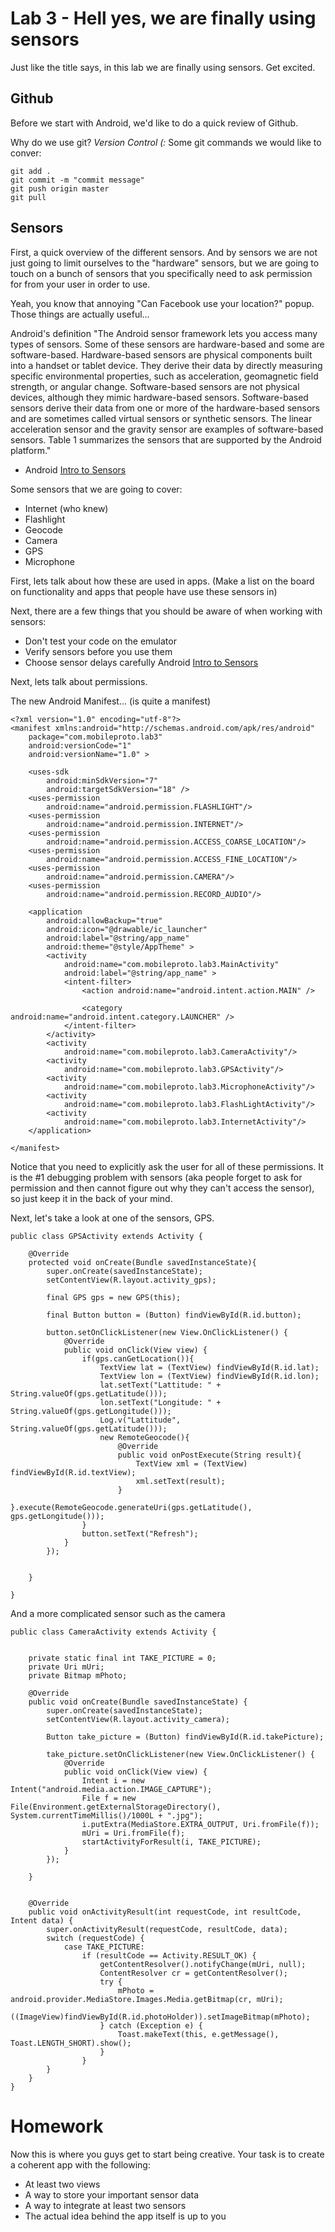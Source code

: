Lab 3 - Hell yes, we are finally using sensors
===

Just like the title says, in this lab we are finally using sensors. Get excited.

Github
---

Before we start with Android, we'd like to do a quick review of Github.

Why do we use git? _Version Control (:_
Some git commands we would like to conver:

```
git add .
git commit -m "commit message"
git push origin master
git pull
```

Sensors
---

First, a quick overview of the different sensors. And by sensors we are not just going to limit ourselves to the "hardware" sensors, but we are going to touch on a bunch of sensors that you specifically need to ask permission for from your user in order to use.

Yeah, you know that annoying "Can Facebook use your location?" popup. Those things are actually useful...

Android's definition
"The Android sensor framework lets you access many types of sensors. Some of these sensors are hardware-based and some are software-based. Hardware-based sensors are physical components built into a handset or tablet device. They derive their data by directly measuring specific environmental properties, such as acceleration, geomagnetic field strength, or angular change. Software-based sensors are not physical devices, although they mimic hardware-based sensors. Software-based sensors derive their data from one or more of the hardware-based sensors and are sometimes called virtual sensors or synthetic sensors. The linear acceleration sensor and the gravity sensor are examples of software-based sensors. Table 1 summarizes the sensors that are supported by the Android platform."
- Android [Intro to Sensors](http://developer.android.com/guide/topics/sensors/sensors_overview.html)

Some sensors that we are going to cover:

* Internet (who knew)
* Flashlight
* Geocode
* Camera
* GPS
* Microphone

First, lets talk about how these are used in apps. (Make a list on the board on functionality and apps that people have use these sensors in)

Next, there are a few things that you should be aware of when working with sensors:
* Don't test your code on the emulator
* Verify sensors before you use them
* Choose sensor delays carefully
Android [Intro to Sensors](http://developer.android.com/guide/topics/sensors/sensors_overview.html)


Next, lets talk about permissions.

The new Android Manifest... (is quite a manifest)
```
<?xml version="1.0" encoding="utf-8"?>
<manifest xmlns:android="http://schemas.android.com/apk/res/android"
    package="com.mobileproto.lab3"
    android:versionCode="1"
    android:versionName="1.0" >

    <uses-sdk
        android:minSdkVersion="7"
        android:targetSdkVersion="18" />
    <uses-permission
        android:name="android.permission.FLASHLIGHT"/>
    <uses-permission
        android:name="android.permission.INTERNET"/>
    <uses-permission
        android:name="android.permission.ACCESS_COARSE_LOCATION"/>
    <uses-permission
        android:name="android.permission.ACCESS_FINE_LOCATION"/>
    <uses-permission
        android:name="android.permission.CAMERA"/>
    <uses-permission
        android:name="android.permission.RECORD_AUDIO"/>

    <application
        android:allowBackup="true"
        android:icon="@drawable/ic_launcher"
        android:label="@string/app_name"
        android:theme="@style/AppTheme" >
        <activity
            android:name="com.mobileproto.lab3.MainActivity"
            android:label="@string/app_name" >
            <intent-filter>
                <action android:name="android.intent.action.MAIN" />

                <category android:name="android.intent.category.LAUNCHER" />
            </intent-filter>
        </activity>
        <activity
            android:name="com.mobileproto.lab3.CameraActivity"/>
        <activity
            android:name="com.mobileproto.lab3.GPSActivity"/>
        <activity
            android:name="com.mobileproto.lab3.MicrophoneActivity"/>
        <activity
            android:name="com.mobileproto.lab3.FlashLightActivity"/>
        <activity
            android:name="com.mobileproto.lab3.InternetActivity"/>
    </application>

</manifest>
```

Notice that you need to explicitly ask the user for all of these permissions. It is the #1 debugging problem with sensors (aka people forget to ask for permission and then cannot figure out why they can't access the sensor), so just keep it in the back of your mind.

Next, let's take a look at one of the sensors, GPS.

```
public class GPSActivity extends Activity {

    @Override
    protected void onCreate(Bundle savedInstanceState){
        super.onCreate(savedInstanceState);
        setContentView(R.layout.activity_gps);

        final GPS gps = new GPS(this);

        final Button button = (Button) findViewById(R.id.button);

        button.setOnClickListener(new View.OnClickListener() {
            @Override
            public void onClick(View view) {
                if(gps.canGetLocation()){
                    TextView lat = (TextView) findViewById(R.id.lat);
                    TextView lon = (TextView) findViewById(R.id.lon);
                    lat.setText("Lattitude: " + String.valueOf(gps.getLatitude()));
                    lon.setText("Longitude: " + String.valueOf(gps.getLongitude()));
                    Log.v("Lattitude", String.valueOf(gps.getLatitude()));
                    new RemoteGeocode(){
                        @Override
                        public void onPostExecute(String result){
                            TextView xml = (TextView) findViewById(R.id.textView);
                            xml.setText(result);
                        }
                    }.execute(RemoteGeocode.generateUri(gps.getLatitude(), gps.getLongitude()));
                }
                button.setText("Refresh");
            }
        });


    }

}
```

And a more complicated sensor such as the camera

```
public class CameraActivity extends Activity {


    private static final int TAKE_PICTURE = 0;
    private Uri mUri;
    private Bitmap mPhoto;

    @Override
    public void onCreate(Bundle savedInstanceState) {
        super.onCreate(savedInstanceState);
        setContentView(R.layout.activity_camera);

        Button take_picture = (Button) findViewById(R.id.takePicture);

        take_picture.setOnClickListener(new View.OnClickListener() {
            @Override
            public void onClick(View view) {
                Intent i = new Intent("android.media.action.IMAGE_CAPTURE");
                File f = new File(Environment.getExternalStorageDirectory(), System.currentTimeMillis()/1000L + ".jpg");
                i.putExtra(MediaStore.EXTRA_OUTPUT, Uri.fromFile(f));
                mUri = Uri.fromFile(f);
                startActivityForResult(i, TAKE_PICTURE);
            }
        });

    }


    @Override
    public void onActivityResult(int requestCode, int resultCode, Intent data) {
        super.onActivityResult(requestCode, resultCode, data);
        switch (requestCode) {
            case TAKE_PICTURE:
                if (resultCode == Activity.RESULT_OK) {
                    getContentResolver().notifyChange(mUri, null);
                    ContentResolver cr = getContentResolver();
                    try {
                        mPhoto = android.provider.MediaStore.Images.Media.getBitmap(cr, mUri);
                        ((ImageView)findViewById(R.id.photoHolder)).setImageBitmap(mPhoto);
                    } catch (Exception e) {
                        Toast.makeText(this, e.getMessage(), Toast.LENGTH_SHORT).show();
                    }
                }
        }
    }
}
```

Homework
===

Now this is where you guys get to start being creative. Your task is to create a coherent app with the following:

* At least two views
* A way to store your important sensor data
* A way to integrate at least two sensors
* The actual idea behind the app itself is up to you


